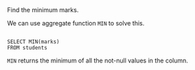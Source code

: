 Find the minimum marks.

We can use aggregate function `MIN` to solve this.

<codeblock language="sql" dbName="students1.db" type="lesson">
<code>
SELECT MIN(marks)
FROM students
</code>
</codeblock>

`MIN` returns the minimum of all the not-null values in the column.